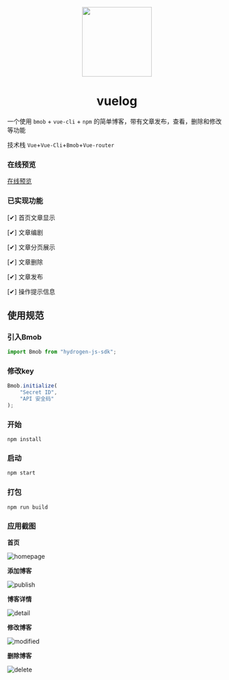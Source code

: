 <p align="center">
  <img width="160" src="https://s1.ax1x.com/2020/09/02/wSqc26.png">
</p>

<h1 align="center">vuelog</h1>

一个使用 `bmob` + `vue-cli` + `npm` 的简单博客，带有文章发布，查看，删除和修改等功能

技术栈 `Vue`+`Vue-Cli`+`Bmob`+`Vue-router`

### 在线预览
[在线预览](http://crazy.lovemysoul.vip/gitdemo/bmob-vue)

### 已实现功能

[✔] 首页文章显示

[✔] 文章编剧

[✔] 文章分页展示

[✔] 文章删除

[✔] 文章发布

[✔] 操作提示信息


## 使用规范

### 引入Bmob
``` javascript
import Bmob from "hydrogen-js-sdk";
```

### 修改key

``` javascript
Bmob.initialize(
    "Secret ID",
    "API 安全码"
);
```

### 开始
``` javascrip
npm install
```

### 启动
``` javascript
npm start
```

### 打包
``` javascrip
npm run build
```


### 应用截图
**首页**

![homepage](https://s1.ax1x.com/2020/09/02/wSv0hj.png)

**添加博客**

![publish](https://s1.ax1x.com/2020/09/02/wSvwNQ.png)

**博客详情**

![detail](https://s1.ax1x.com/2020/09/02/wSvr3n.png)

**修改博客**

![modified](https://s1.ax1x.com/2020/09/02/wSvscq.png)

**删除博客**

![delete](https://s1.ax1x.com/2020/09/02/wSvD9s.png)
